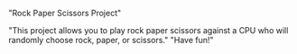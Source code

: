 "Rock Paper Scissors Project" 

"This project allows you to play rock paper scissors against a CPU who will randomly choose rock, paper, or scissors."
"Have fun!"